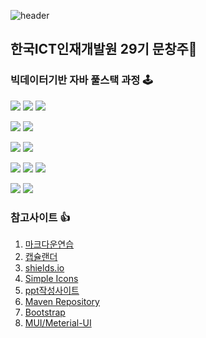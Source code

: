 ![header](https://capsule-render.vercel.app/api?type=waving&color=random&height=300&section=header&text=Puding%20Jelly&fontSize=90&fontColor=eeeeee)
<!-- <img src="https://github-readme-stats.vercel.app/api?username=PudingJelly&theme=tokyonight&show_icons=true&text_color=e5e5f0&icon_color=707070&hide_border=true" width="50%" />
<img src="https://github-readme-stats.vercel.app/api/top-langs/?username=PudingJelly&layout=compact" width="43%"> -->

## 한국ICT인재개발원 29기 문창주👋
### 빅데이터기반 자바 풀스택 과정 🕹
<img src="https://img.shields.io/badge/HTML-E34F26?logo=HTML5&logoColor=white"/> <img src="https://img.shields.io/badge/CSS-1572B6?logo=css3&logoColor=white"/> <img src="https://img.shields.io/badge/JavaScript-F7DF1E?logo=javascript&logoColor=white"/>

<img src="https://img.shields.io/badge/-Java-critical"/>  <img src="https://img.shields.io/badge/-JSP-yellow"/> 

<img src="https://img.shields.io/badge/-Python-3776AB"/> <img src="https://img.shields.io/badge/-Flask-000000"/> 

<img src="https://img.shields.io/badge/-Flutter-02569B"/> <img src="https://img.shields.io/badge/-Dart-0175C2"/> <img src="https://img.shields.io/badge/React-61DAFB"/>

<img src="https://img.shields.io/badge/-OracleDB-inactive"/> <img src="https://img.shields.io/badge/-MySQL-4479A1"/>

### 참고사이트 👍

1. [마크다운연습](https://dillinger.io/)
2. [캡슐랜더](https://github.com/kyechan99/capsule-render)
3. [shields.io](https://shields.io/)
4. [Simple Icons](https://simpleicons.org/)
5. [ppt작성사이트](https://prezi.com/)
6. [Maven Repository](https://mvnrepository.com/)
7. [Bootstrap](https://getbootstrap.kr/)
8. [MUI/Meterial-UI](https://mui.com/)

<!-- <img src="https://cdn.pixabay.com/photo/2015/04/01/20/36/pudding-702960__340.jpg" alt="pic" /> -->
















<!--
**PudingJelly/PudingJelly** is a ✨ _special_ ✨ repository because its `README.md` (this file) appears on your GitHub profile.

Here are some ideas to get you started:

- 🔭 I’m currently working on ...
- 🌱 I’m currently learning ...
- 👯 I’m looking to collaborate on ...
- 🤔 I’m looking for help with ...
- 💬 Ask me about ...
- 📫 How to reach me: ...
- 😄 Pronouns: ...
- ⚡ Fun fact: ...
-->
